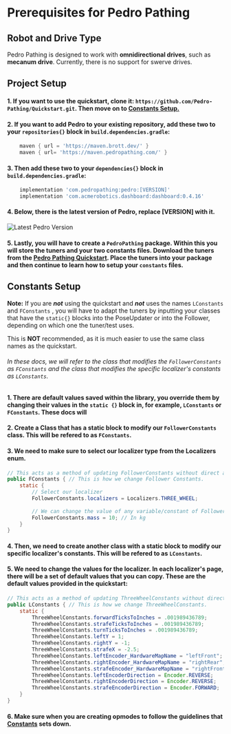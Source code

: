 # Prerequisites for Pedro Pathing



## Robot and Drive Type

Pedro Pathing is designed to work with **omnidirectional drives**, such as **mecanum drive**. Currently, there is no support for swerve drives. 


## Project Setup

#### 1. If you want to use the quickstart, clone it: ```https://github.com/Pedro-Pathing/Quickstart.git```. Then move on to [Constants Setup.](#constants-setup)
#### 2. If you want to add Pedro to your existing repository, add these two to your `repositories{}` block in `build.dependencies.gradle`:
```groovy
    maven { url = 'https://maven.brott.dev/' }
    maven { url= 'https://maven.pedropathing.com/' } 
```

#### 3. Then add these two to your `dependencies{}` block in `build.dependencies.gradle`:
```groovy
    implementation 'com.pedropathing:pedro:[VERSION]'
    implementation 'com.acmerobotics.dashboard:dashboard:0.4.16'
```
#### 4. Below, there is the latest version of Pedro, replace [VERSION] with it.

![Latest Pedro Version](https://img.shields.io/badge/dynamic/xml?url=https%3A%2F%2Fpedro-pathing.github.io%2Fmaven.pedropathing.com%2Fcom%2Fpedropathing%2Fpedro%2Fmaven-metadata.xml&query=%2Fmetadata%2Fversioning%2Flatest&style=for-the-badge&label=Build&labelColor=111111&color=7b39ab)

#### 5. Lastly, you will have to create a `PedroPathing` package. Within this you will store the tuners and your two constants files. Download the tuners from the [Pedro Pathing Quickstart](https://github.com/Pedro-Pathing/Quickstart). Place the tuners into your package and then continue to learn how to setup your `constants` files.



## Constants Setup

**Note:** If you are ***not*** using the quickstart and ***not*** uses the names ```LConstants``` and ```FConstants``` , you will have to adapt the tuners by inputting your classes that have the ```static{}``` blocks into the PoseUpdater or into the Follower, depending on which one the tuner/test uses.  

This is **NOT** recommended, as it is much easier to use the same class names as the quickstart.  

###### In these docs, we will refer to the class that modifies the `FollowerConstants` as `FConstants` and the class that modifies the specific localizer's constants as `LConstants`.

#### 1. There are default values saved within the library, you override them by changing their values in the ```static {}``` block in, for example, ```LConstants``` or ```FConstants```. These docs will
#### 2. Create a Class that has a static block to modify our `FollowerConstants` class. This will be refered to as `FConstants`.
#### 3. We need to make sure to select our localizer type from the Localizers enum.

```java 
// This acts as a method of updating FollowerConstants without direct access to it.
public FConstants { // This is how we change Follower Constants.
    static {
        // Select our localizer
        FollowerConstants.localizers = Localizers.THREE_WHEEL;
        
        // We can change the value of any variable/constant of FollowerConstants.
        FollowerConstants.mass = 10; // In kg
    }
}
```

#### 4. Then, we need to create another class with a static block to modify our specific localizer's constants. This will be refered to as `LConstants`.
#### 5. We need to change the values for the localizer. In each localizer's page, there will be a set of default values that you can copy. These are the default values provided in the quickstart:

```java 
// This acts as a method of updating ThreeWheelConstants without direct access to it.
public LConstants { // This is how we change ThreeWheelConstants.
    static {
        ThreeWheelConstants.forwardTicksToInches = .001989436789;
        ThreeWheelConstants.strafeTicksToInches = .001989436789;
        ThreeWheelConstants.turnTicksToInches = .001989436789;
        ThreeWheelConstants.leftY = 1;
        ThreeWheelConstants.rightY = -1;
        ThreeWheelConstants.strafeX = -2.5;
        ThreeWheelConstants.leftEncoder_HardwareMapName = "leftFront";
        ThreeWheelConstants.rightEncoder_HardwareMapName = "rightRear";
        ThreeWheelConstants.strafeEncoder_HardwareMapName = "rightFront";
        ThreeWheelConstants.leftEncoderDirection = Encoder.REVERSE;
        ThreeWheelConstants.rightEncoderDirection = Encoder.REVERSE;
        ThreeWheelConstants.strafeEncoderDirection = Encoder.FORWARD;
    }
}
```

#### 6. Make sure when you are creating opmodes to follow the guidelines that [Constants](./misc/constants.md) sets down.
 
